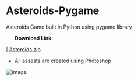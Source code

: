 # Asteroids-Pygame
Asteroids Game built in Python using pygame library


<b><ul> Download Link: </ul></b>  | [Asteroids.zip](https://github.com/jonrenzo/Asteroids-Pygame/files/9915125/Asteroids.zip)



* All assests are created using Photoshop

![image](https://user-images.githubusercontent.com/59502853/199374541-eac0cf7b-faed-4d34-bc54-51a36d4635dd.png)

